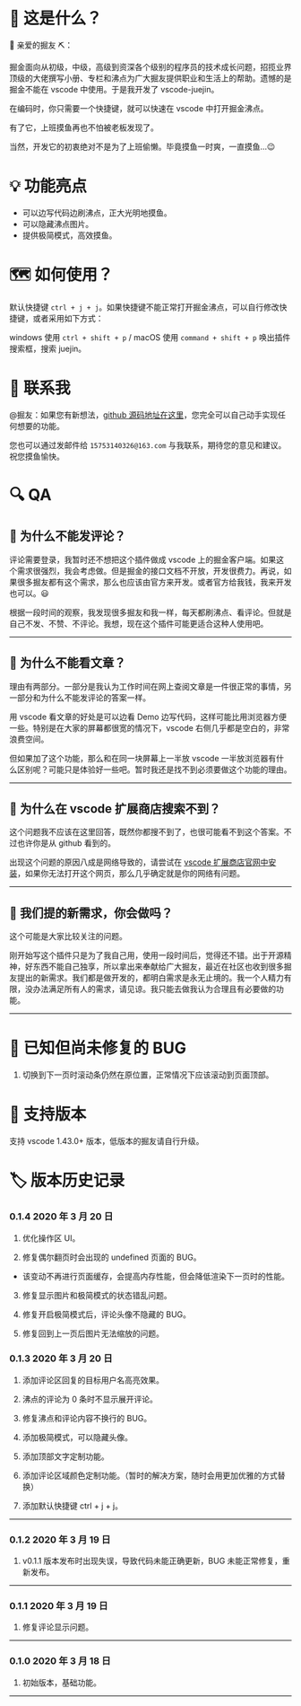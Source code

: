 # 📜 这是什么？

🎉 亲爱的掘友 ⛏️：

掘金面向从初级，中级，高级到资深各个级别的程序员的技术成长问题，招揽业界顶级的大佬撰写小册、专栏和沸点为广大掘友提供职业和生活上的帮助。遗憾的是掘金不能在 vscode 中使用。于是我开发了 vscode-juejin。

在编码时，你只需要一个快捷键，就可以快速在 vscode 中打开掘金沸点。

有了它，上班摸鱼再也不怕被老板发现了。

当然，开发它的初衷绝对不是为了上班偷懒。毕竟摸鱼一时爽，一直摸鱼...😉

# 💡 功能亮点

- 可以边写代码边刷沸点，正大光明地摸鱼。
- 可以隐藏沸点图片。
- 提供极简模式，高效摸鱼。

# 🗺️ 如何使用？

默认快捷键 `ctrl + j + j`。如果快捷键不能正常打开掘金沸点，可以自行修改快捷键，或者采用如下方式：

windows 使用 `ctrl + shift + p` / macOS 使用 `command + shift + p` 唤出插件搜索框，搜索 juejin。

# 📠 联系我

@掘友：如果您有新想法，[github 源码地址在这里](https://github.com/luzhenqian/vscode-juejin)，您完全可以自己动手实现任何想要的功能。

您也可以通过发邮件给 `15753140326@163.com` 与我联系，期待您的意见和建议。祝您摸鱼愉快。

<!-- ![example](./src/dist/images/juejin.gif) -->

# 🔍 QA

## 🧐 为什么不能发评论？

评论需要登录，我暂时还不想把这个插件做成 vscode 上的掘金客户端。如果这个需求很强烈，我会考虑做。但是掘金的接口文档不开放，开发很费力。再说，如果很多掘友都有这个需求，那么也应该由官方来开发。或者官方给我钱，我来开发也可以。😃

根据一段时间的观察，我发现很多掘友和我一样，每天都刷沸点、看评论。但就是自己不发、不赞、不评论。我想，现在这个插件可能更适合这种人使用吧。

<div style="border-bottom: 1px solid black; margin: 1em 0;"></div>

## 🧐 为什么不能看文章？

理由有两部分。一部分是我认为工作时间在网上查阅文章是一件很正常的事情，另一部分和为什么不能发评论的答案一样。

用 vscode 看文章的好处是可以边看 Demo 边写代码，这样可能比用浏览器方便一些。特别是在大家的屏幕都很宽的情况下，vscode 右侧几乎都是空白的，非常浪费空间。

但如果加了这个功能，那么和在同一块屏幕上一半放 vscode 一半放浏览器有什么区别呢？可能只是体验好一些吧。暂时我还是找不到必须要做这个功能的理由。

<div style="border-bottom: 1px solid black; margin: 1em 0;"></div>

## 🧐 为什么在 vscode 扩展商店搜索不到？

这个问题我不应该在这里回答，既然你都搜不到了，也很可能看不到这个答案。不过也许你是从 github 看到的。

出现这个问题的原因八成是网络导致的，请尝试在 [vscode 扩展商店官网中安装](https://marketplace.visualstudio.com/items?itemName=luzhenqian.juejin)，如果你无法打开这个网页，那么几乎确定就是你的网络有问题。

<div style="border-bottom: 1px solid black; margin: 1em 0;"></div>

## 🧐 我们提的新需求，你会做吗？

这个可能是大家比较关注的问题。

刚开始写这个插件只是为了我自己用，使用一段时间后，觉得还不错。出于开源精神，好东西不能自己独享，所以拿出来奉献给广大掘友，最近在社区也收到很多掘友提出的新需求。我们都是做开发的，都明白需求是永无止境的。我一个人精力有限，没办法满足所有人的需求，请见谅。我只能去做我认为合理且有必要做的功能。

<div style="border-bottom: 1px solid black; margin: 1em 0;"></div>

# 🐛 已知但尚未修复的 BUG

1. 切换到下一页时滚动条仍然在原位置，正常情况下应该滚动到页面顶部。

<!-- ## 待修复 BUG -->

<!-- TODO: 2. 各个区域颜色可配置 -->
<!-- TODO: 3. 评论区图片不显示 -->
<!-- TODO: 6. 切换下一页后滚动条没有回到顶部 -->
<!-- TODO: 9. 在下方消息栏或右上角设置快速打开/关闭按钮 -->
<!-- TODO: 10. 当为第 1 页和最后 1 页时，按钮禁用 -->
<!-- TODO: 11. 可配置最大页数 -->
<!-- TODO: 12. 翻页后状态失效 -->
<!-- TODO: 13. 翻页时会产生undefined页面 -->
<!-- TODO: 14. 点击下一页和上一页时加 1s 防抖 -->
<!-- TODO: 15. 同时打开两条评论时，收起会出现问题。 -->

# 🌌 支持版本

支持 vscode 1.43.0+ 版本，低版本的掘友请自行升级。

# 🏷️ 版本历史记录

### 0.1.4 2020 年 3 月 20 日

1. 优化操作区 UI。

2. 修复偶尔翻页时会出现的 undefined 页面的 BUG。

- 该变动不再进行页面缓存，会提高内存性能，但会降低渲染下一页时的性能。

3. 修复显示图片和极简模式的状态错乱问题。

4. 修复开启极简模式后，评论头像不隐藏的 BUG。

5. 修复回到上一页后图片无法缩放的问题。

### 0.1.3 2020 年 3 月 20 日

1. 添加评论区回复的目标用户名高亮效果。

2. 沸点的评论为 0 条时不显示展开评论。

3. 修复沸点和评论内容不换行的 BUG。

4. 添加极简模式，可以隐藏头像。

5. 添加顶部文字定制功能。

6. 添加评论区域颜色定制功能。（暂时的解决方案，随时会用更加优雅的方式替换）

7. 添加默认快捷键 ctrl + j + j。

<div style="border-bottom: 1px solid black; margin: 1em 0;"></div>

### 0.1.2 2020 年 3 月 19 日

1. v0.1.1 版本发布时出现失误，导致代码未能正确更新，BUG 未能正常修复，重新发布。

<div style="border-bottom: 1px solid black; margin: 1em 0;"></div>

### 0.1.1 2020 年 3 月 19 日

1. 修复评论显示问题。

<div style="border-bottom: 1px solid black; margin: 1em 0;"></div>

### 0.1.0 2020 年 3 月 18 日

1. 初始版本，基础功能。

<div style="border-bottom: 1px solid black; margin: 1em 0;"></div>
